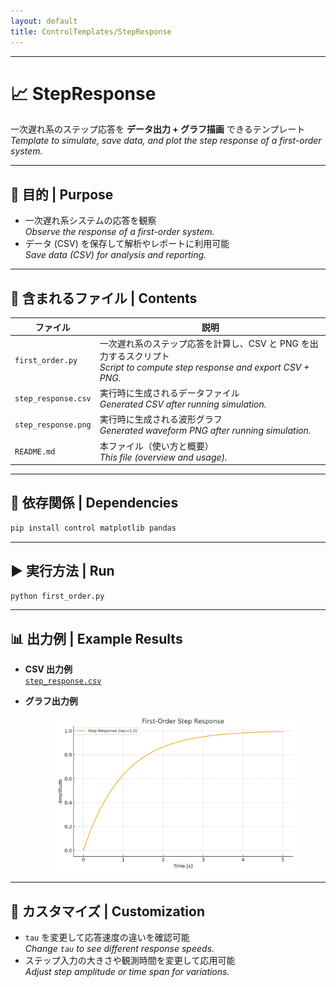 ```yaml
---
layout: default
title: ControlTemplates/StepResponse
---
```


---

# 📈 StepResponse

一次遅れ系のステップ応答を **データ出力 + グラフ描画** できるテンプレート  
*Template to simulate, save data, and plot the step response of a first-order system.*

---

## 🎯 目的 | Purpose
- 一次遅れ系システムの応答を観察  
  *Observe the response of a first-order system.*  
- データ (CSV) を保存して解析やレポートに利用可能  
  *Save data (CSV) for analysis and reporting.*  

---

## 📂 含まれるファイル | Contents
| ファイル | 説明 |
|---|---|
| `first_order.py` | 一次遅れ系のステップ応答を計算し、CSV と PNG を出力するスクリプト<br>*Script to compute step response and export CSV + PNG.* |
| `step_response.csv` | 実行時に生成されるデータファイル<br>*Generated CSV after running simulation.* |
| `step_response.png` | 実行時に生成される波形グラフ<br>*Generated waveform PNG after running simulation.* |
| `README.md` | 本ファイル（使い方と概要）<br>*This file (overview and usage).* |

---

## 🧰 依存関係 | Dependencies
```bash
pip install control matplotlib pandas
```

---

## ▶️ 実行方法 | Run
```bash
python first_order.py
```

---

## 📊 出力例 | Example Results

- **CSV 出力例**  
  [`step_response.csv`](./step_response.csv)

- **グラフ出力例**  
  <p align="center"><img src="./step_response.png" width="80%"></p>

---

## 📝 カスタマイズ | Customization
- `tau` を変更して応答速度の違いを確認可能  
  *Change `tau` to see different response speeds.*  
- ステップ入力の大きさや観測時間を変更して応用可能  
  *Adjust step amplitude or time span for variations.*  
